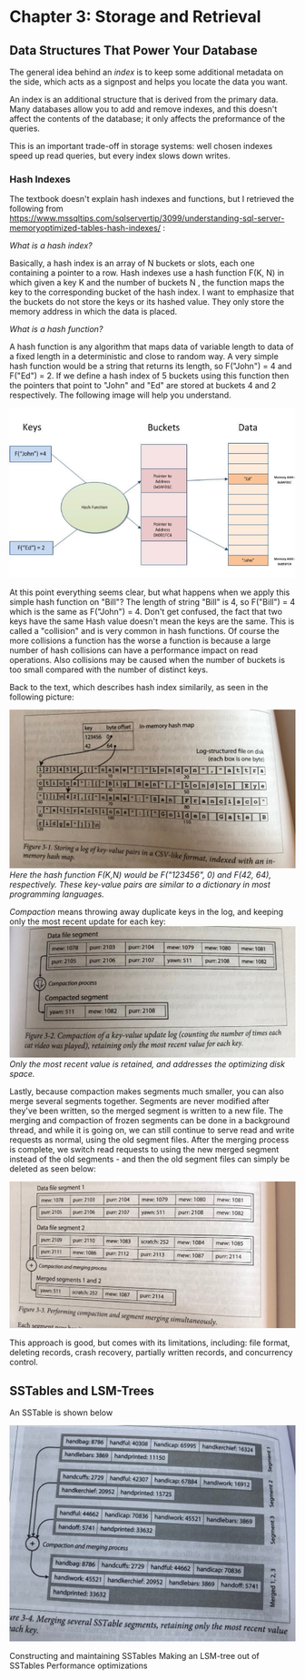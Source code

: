# Chapter 3: Storage and Retrieval

## Data Structures That Power Your Database

The general idea behind an *index* is to keep some additional metadata on the side, which acts as a signpost and helps you  locate the data you want.

An index is an additional structure that is derived from the primary data. Many databases allow you to add and remove indexes, and this doesn't affect the contents of the database; it only affects the preformance of the queries.

This is an important trade-off in storage systems: well chosen indexes speed up read queries, but every index slows down writes.

### Hash Indexes 

The textbook doesn't explain hash indexes and functions, but I retrieved the following from https://www.mssqltips.com/sqlservertip/3099/understanding-sql-server-memoryoptimized-tables-hash-indexes/ :

*What is a hash index?*

Basically, a hash index is an array of N buckets or slots, each one containing a pointer to a row. Hash indexes use a hash function F(K, N) in which given a key K and the number of buckets N , the function maps the key to the corresponding bucket of the hash index. I want to emphasize that the buckets do not store the keys or its hashed value. They only store the memory address in which the data is placed.

*What is a hash function?*

A hash function is any algorithm that maps data of variable length to data of a fixed length in a deterministic and close to random way. A very simple hash function would be a string that returns its length, so F("John") = 4 and F("Ed") = 2. If we define a hash index of 5 buckets using this function then the pointers that point to "John" and "Ed" are stored at buckets 4 and 2 respectively. The following image will help you understand.

![](images\chapter3\hashindexandfunc.jpg)

At this point everything seems clear, but what happens when we apply this simple hash function on "Bill"? The length of string "Bill" is 4, so F("Bill") = 4 which is the same as F("John") = 4. Don't get confused, the fact that two keys have the same Hash value doesn't mean the keys are the same. This is called a "collision" and is very common in hash functions. Of course the more collisions a function has the worse a function is because a large number of hash collisions can have a performance impact on read operations. Also collisions may be caused when the number of buckets is too small compared with the number of distinct keys.

Back to the text, which describes hash index similarily, as seen in the following picture:

![](images\chapter3\pg72.jpg)
*Here the hash function F(K,N) would be F("123456", 0) and F(42, 64), respectively. These key-value pairs are similar to a dictionary in most programming languages.*

*Compaction* means throwing away duplicate keys in the log, and keeping only the most recent update for each key: 
![](images\chapter3\pg73.jpg)
*Only the most recent value is retained, and addresses the optimizing disk space.*

Lastly, because compaction makes segments much smaller, you can also merge several segments together. Segments are never modified after they've been written, so the merged segment is written to a new file. The merging and compaction of frozen segments can be done in a background thread, and while it is going on, we can still continue to serve read and write requests as normal, using the old segment files. After the merging process is complete, we switch read requests to using the new merged segment instead of the old segments - and then the old segment files can simply be deleted as seen below:

![](images\chapter3\pg74.jpg)

This approach is good, but comes with its limitations, including: file format, deleting records, crash recovery, partially written records, and concurrency control.

## SSTables and LSM-Trees

An SSTable is shown below

![](images\chapter3\pg76.jpg)

Constructing and maintaining SSTables
Making an LSM-tree out of SSTables
Performance optimizations